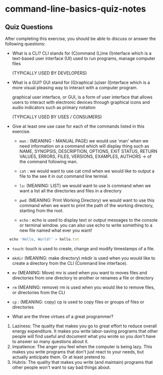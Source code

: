 # command-line-basics-quiz-notes

## Quiz Questions

After completing this exercise, you should be able to discuss or answer the following questions:

- What is a CLI?
  CLI stands for (C)ommand (L)ine (I)nterface which is a text-based user interface (UI) used to run programs, manage computer files

  (TYPICALLY USED BY DEVELOPERS)

- What is a GUI?
  GUI stand for (G)raphical (u)ser (I)nterface which is a more visual pleasing way to interact with a
  computer program.

  graphical user interface, or GUI, is a form of user interface that allows users to interact with electronic devices through graphical icons and audio indicators such as primary notation

  (TYPICALLY USED BY USES / CONSUMERS)

- Give at least one use case for each of the commands listed in this exercise.

  - `man` : (MEANING - MANUAL PAGE) we would use 'man' when we need information on a command which will display thing such as NAME, SYNOPSIS, DESCRIPTION, OPTIONS, EXIT STATUS, RETURN VALUES, ERRORS, FILES, VERSIONS, EXAMPLES, AUTHORS -> of the command following man.

  - `cat` : we would want to use cat cmd when we would like to output a file to the see it in out command line termial.

  - `ls`: (MEANING: LIST) we would want to use ls command when we want a list all the directories and files in a directory

  - `pwd`: (MEANING: Print Working Directory) we would want to use this command when we want to print the path of the working directory, starting from the root.

  - `echo` : echo is used to display text or output messages to the console or terminal window. you can also use echo to write something to a new file named what ever you want!

```javascript
  echo 'Hello, World!' > hello.txt
```

- `touch`: touch is used to create, change and modify timestamps of a file.

- `mkdir` (MEANING: make directory) mkdir is used when you would like to create a directory from the CLI (Command line interface).

- `mv` (MEANING: Move) mv is used when you want to moves files and directories from one directory to another or renames a file or directory

- `rm` (MEANING: remove) rm is used when you would like to remove files, or directories from the CLI

- `cp` : (MEANING: copy) cp is used to copy files or groups of files or directories

- What are the three virtues of a great programmer?

1. Laziness: The quality that makes you go to great effort to reduce overall energy expenditure. It makes you write labor-saving programs that other people will find useful and document what you wrote so you don't have to answer so many questions about it.
2. Impatience: The anger you feel when the computer is being lazy. This makes you write programs that don't just react to your needs, but actually anticipate them. Or at least pretend to.
3. Hubris: The quality that makes you write (and maintain) programs that other people won't want to say bad things about.
